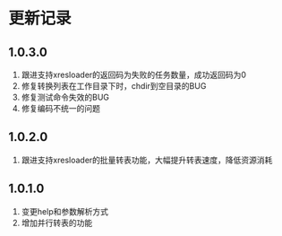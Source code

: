 更新记录
==========

1.0.3.0
------
1. 跟进支持xresloader的返回码为失败的任务数量，成功返回码为0
2. 修复转换列表在工作目录下时，chdir到空目录的BUG
3. 修复测试命令失效的BUG
4. 修复编码不统一的问题

1.0.2.0
------
1. 跟进支持xresloader的批量转表功能，大幅提升转表速度，降低资源消耗

1.0.1.0
------
1. 变更help和参数解析方式
2. 增加并行转表的功能

